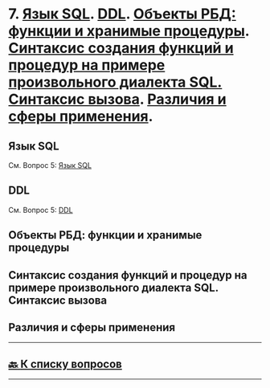 # 7. [Язык SQL](#язык-sql). [DDL](#ddl). [Объекты РБД: функции и хранимые процедуры](). [Синтаксис создания функций и процедур на примере произвольного диалекта SQL. Синтаксис вызова](). [Различия и сферы применения]().

## Язык SQL

См. Вопрос 5: [Язык SQL](05.md#язык-sql)

## DDL

См. Вопрос 5: [DDL](05.md#ddl)

## Объекты РБД: функции и хранимые процедуры

## Синтаксис создания функций и процедур на примере произвольного диалекта SQL. Синтаксис вызова

## Различия и сферы применения

---

## [:back: **К списку вопросов**](../README.md)

---
